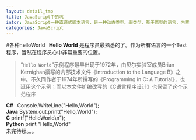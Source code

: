```yaml
---
layout: detail_tmp
title: JavaScript中的坑
intor: JavaScript一种直译式脚本语言，是一种动态类型、弱类型、基于原型的语言，内置支持类型。
categories: JavaScript
---
```


#各种helloWorld
&ensp;**Hello World** 是程序员最熟悉的了。作为所有语言的一个Test程序，当然在程序员心中非常重要的位置。
>“``Hello World``”示例程序最早出现于1972年，由贝尔实验室成员Brian Kernighan撰写的内部技术文件《Introduction to the Language B》之中。不久同作者于1974年所撰写的《Programming in C: A Tutorial》，也延用这个示例；而以本文件扩编改写的《C语言程序设计》也保留了这个示范程序

 **C#** &ensp;Console.WriteLine("Hello,World");  
 **Java** System.out.print("Hello,World");  
 **C** printf("HelloWorld\n");  
 **Python** print "Hello,World"  
 未完待续。。。
 
